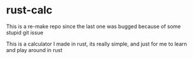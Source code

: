 # rust-calc

This is a re-make repo since the last one was bugged because of some stupid git issue

This is a calculator I made in rust, its really simple, and just for me to learn and play around in rust 

